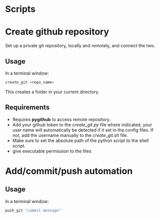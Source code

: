 # Scripts

# Create github repository 

Set up a private git repository, locally and remotely, and connect the two. 

## Usage
In a terminal window:
```bash
create_git <repo_name>
```

This creates a folder in your current directory. 

## Requirements

- Requires **pygithub** to access remote repository. 
- Add your github token to the *create_git.py* file where indicated, your user name will automatically be detected if it set in the config files. If not, add the username manually to the *create_git.sh* file.
- Make sure to set the absolute path of the python script to the shell script. 
- give executable permission to the files 

# Add/commit/push automation

## Usage
In a terminal window:
```bash
push_git "commit message"
```
